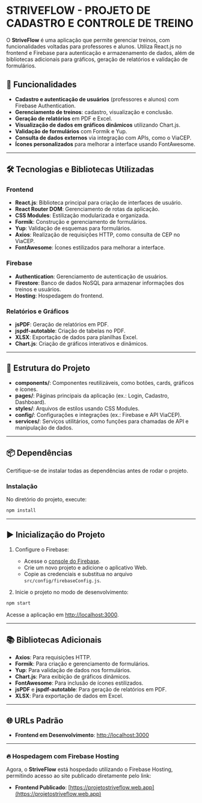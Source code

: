 
# STRIVEFLOW - PROJETO DE CADASTRO E CONTROLE DE TREINO

O **StriveFlow** é uma aplicação que permite gerenciar treinos, com funcionalidades voltadas para professores e alunos. Utiliza React.js no frontend e Firebase para autenticação e armazenamento de dados, além de bibliotecas adicionais para gráficos, geração de relatórios e validação de formulários.

## 🚀 Funcionalidades

- **Cadastro e autenticação de usuários** (professores e alunos) com Firebase Authentication.
- **Gerenciamento de treinos**: cadastro, visualização e conclusão.
- **Geração de relatórios** em PDF e Excel.
- **Visualização de dados em gráficos dinâmicos** utilizando Chart.js.
- **Validação de formulários** com Formik e Yup.
- **Consulta de dados externos** via integração com APIs, como o ViaCEP.
- **Ícones personalizados** para melhorar a interface usando FontAwesome.

---

## 🛠️ Tecnologias e Bibliotecas Utilizadas

### Frontend
- **React.js**: Biblioteca principal para criação de interfaces de usuário.
- **React Router DOM**: Gerenciamento de rotas da aplicação.
- **CSS Modules**: Estilização modularizada e organizada.
- **Formik**: Construção e gerenciamento de formulários.
- **Yup**: Validação de esquemas para formulários.
- **Axios**: Realização de requisições HTTP, como consulta de CEP no ViaCEP.
- **FontAwesome**: Ícones estilizados para melhorar a interface.

### Firebase
- **Authentication**: Gerenciamento de autenticação de usuários.
- **Firestore**: Banco de dados NoSQL para armazenar informações dos treinos e usuários.
- **Hosting**: Hospedagem do frontend.

### Relatórios e Gráficos
- **jsPDF**: Geração de relatórios em PDF.
- **jspdf-autotable**: Criação de tabelas no PDF.
- **XLSX**: Exportação de dados para planilhas Excel.
- **Chart.js**: Criação de gráficos interativos e dinâmicos.

---

## 📂 Estrutura do Projeto

- **components/**: Componentes reutilizáveis, como botões, cards, gráficos e ícones.
- **pages/**: Páginas principais da aplicação (ex.: Login, Cadastro, Dashboard).
- **styles/**: Arquivos de estilos usando CSS Modules.
- **config/**: Configurações e integrações (ex.: Firebase e API ViaCEP).
- **services/**: Serviços utilitários, como funções para chamadas de API e manipulação de dados.

---

## 📦 Dependências

Certifique-se de instalar todas as dependências antes de rodar o projeto.

### Instalação
No diretório do projeto, execute:

```bash
npm install
```

---

## ▶️ Inicialização do Projeto

1. Configure o Firebase:
   - Acesse o [console do Firebase](https://console.firebase.google.com/).
   - Crie um novo projeto e adicione o aplicativo Web.
   - Copie as credenciais e substitua no arquivo `src/config/firebaseConfig.js`.

2. Inicie o projeto no modo de desenvolvimento:
```bash
npm start
```

Acesse a aplicação em [http://localhost:3000](http://localhost:3000).

---

## 📚 Bibliotecas Adicionais

- **Axios**: Para requisições HTTP.
- **Formik**: Para criação e gerenciamento de formulários.
- **Yup**: Para validação de dados nos formulários.
- **Chart.js**: Para exibição de gráficos dinâmicos.
- **FontAwesome**: Para inclusão de ícones estilizados.
- **jsPDF** e **jspdf-autotable**: Para geração de relatórios em PDF.
- **XLSX**: Para exportação de dados em Excel.

---

## 🌐 URLs Padrão

- **Frontend em Desenvolvimento**: [http://localhost:3000](http://localhost:3000)

---
### 🔥 Hospedagem com Firebase Hosting

Agora, o **StriveFlow** está hospedado utilizando o Firebase Hosting, permitindo acesso ao site publicado diretamente pelo link:

- **Frontend Publicado**: [https://projetostriveflow.web.app](https://projetostriveflow.web.app)


